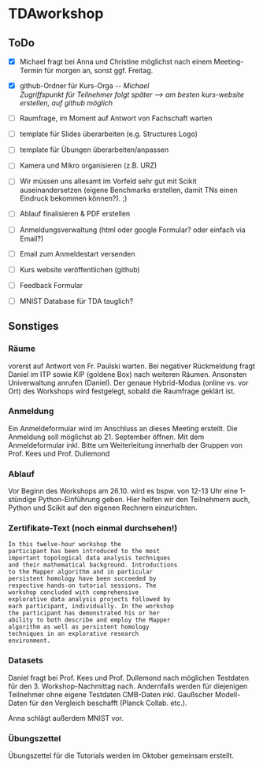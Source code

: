 # TDAworkshop
## ToDo

- [x] Michael fragt bei Anna und Christine möglichst nach einem Meeting-Termin für morgen an, sonst ggf. Freitag.
- [x] github-Ordner für Kurs-Orga -- *Michael* <br>
  *Zugriffspunkt für Teilnehmer folgt später --> am besten kurs-website erstellen, auf github möglich*
- [ ] Raumfrage, im Moment auf Antwort von Fachschaft warten
- [ ] template für Slides überarbeiten (e.g. Structures Logo)
- [ ] template für Übungen überarbeiten/anpassen
- [ ] Kamera und Mikro organisieren (z.B. URZ)
- [ ] Wir müssen uns allesamt im Vorfeld sehr gut mit Scikit auseinandersetzen (eigene Benchmarks erstellen, damit TNs einen Eindruck bekommen können?). ;)
- [ ] Ablauf finalisieren & PDF erstellen
- [ ] Anmeldungsverwaltung (html oder google Formular? oder einfach via Email?)
- [ ] Email zum Anmeldestart versenden
- [ ] Kurs website veröffentlichen (github)
- [ ] Feedback Formular
- [ ] MNIST Database für TDA tauglich?


## Sonstiges

### Räume
vorerst auf Antwort von Fr. Paulski warten. Bei negativer Rückmeldung fragt Daniel im ITP sowie KIP (goldene Box) nach weiteren Räumen. Ansonsten Univerwaltung anrufen (Daniel). Der genaue Hybrid-Modus (online vs. vor Ort) des Workshops wird festgelegt, sobald die Raumfrage geklärt ist.

### Anmeldung
Ein Anmeldeformular wird im Anschluss an dieses Meeting erstellt. Die Anmeldung soll möglichst ab 21. September öffnen. Mit dem Anmeldeformular inkl. Bitte um Weiterleitung innerhalb der Gruppen von  Prof. Kees und Prof. Dullemond

### Ablauf
Vor Beginn des Workshops am 26.10. wird es bspw. von 12-13 Uhr eine 1-stündige Python-Einführung geben. Hier helfen wir den Teilnehmern auch, Python und Scikit auf den eigenen Rechnern einzurichten.

### Zertifikate-Text (noch einmal durchsehen!)
    In this twelve-hour workshop the
    participant has been introduced to the most
    important topological data analysis techniques
    and their mathematical background. Introductions
    to the Mapper algorithm and in particular
    persistent homology have been succeeded by
    respective hands-on tutorial sessions. The
    workshop concluded with comprehensive
    explorative data analysis projects followed by
    each participant, individually. In the workshop
    the participant has demonstrated his or her
    ability to both describe and employ the Mapper
    algorithm as well as persistent homology
    techniques in an explorative research
    environment.


### Datasets
Daniel fragt bei Prof. Kees und Prof. Dullemond nach möglichen Testdaten für den 3. Workshop-Nachmittag nach. Andernfalls werden für diejenigen Teilnehmer ohne eigene Testdaten CMB-Daten inkl. Gaußscher Modell-Daten für den Vergleich beschafft (Planck Collab. etc.).

Anna schlägt außerdem MNIST vor.

### Übungszettel
Übungszettel für die Tutorials werden im Oktober gemeinsam erstellt.
